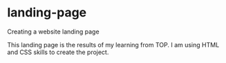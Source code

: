 # landing-page
Creating a website landing page

This landing page is the results of my learning from TOP. I am using HTML and CSS skills to create the project.
